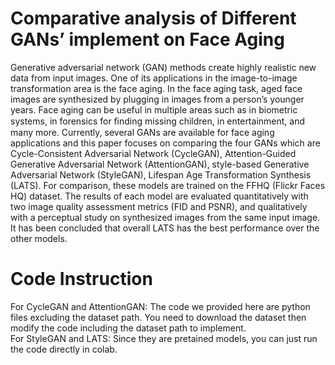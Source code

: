 # Comparative analysis of Different GANs’ implement on Face Aging
Generative adversarial network (GAN) methods create highly realistic new data from input images. One of its applications in the image-to-image transformation area is the face aging. In the face aging task, aged face images are synthesized by plugging in images from a person’s younger years. Face aging can be useful in multiple areas such as in biometric systems, in forensics for ﬁnding missing children, in entertainment, and many more. Currently, several GANs are available for face aging applications and this paper focuses on comparing the four GANs which are Cycle-Consistent Adversarial Network (CycleGAN), Attention-Guided Generative Adversarial Network (AttentionGAN), style-based Generative Adversarial Network (StyleGAN), Lifespan Age Transformation Synthesis (LATS). For comparison, these models are trained on the FFHQ (Flickr Faces HQ) dataset. The results of each model are evaluated quantitatively with two image quality assessment metrics (FID and PSNR), and qualitatively with a perceptual study on synthesized images from the same input image. It has been concluded that overall LATS has the best performance over the other models.

# Code Instruction
For CycleGAN and AttentionGAN: The code we provided here are python files excluding the dataset path. You need to download the dataset then modify the code including the dataset path to implement.  
For StyleGAN and LATS: Since they are pretained models, you can just run the code directly in colab. 

